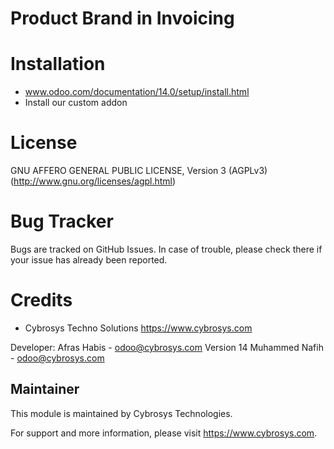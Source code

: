 Product Brand in Invoicing
==========================

Installation
============
- www.odoo.com/documentation/14.0/setup/install.html
- Install our custom addon

License
=======
GNU AFFERO GENERAL PUBLIC LICENSE, Version 3 (AGPLv3)
(http://www.gnu.org/licenses/agpl.html)

Bug Tracker
===========
Bugs are tracked on GitHub Issues. In case of trouble, please check there if your issue has already been reported.

Credits
=======
* Cybrosys Techno Solutions <https://www.cybrosys.com>


Developer: Afras Habis - odoo@cybrosys.com
          Version 14 Muhammed Nafih - odoo@cybrosys.com

Maintainer
----------

This module is maintained by Cybrosys Technologies.

For support and more information, please visit https://www.cybrosys.com.

